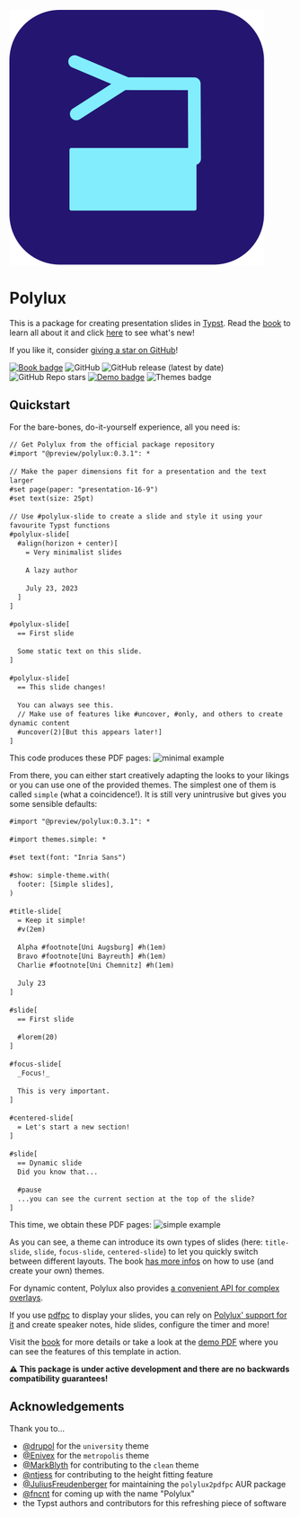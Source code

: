 ![logo](assets/polylux-logo.svg)

# Polylux
This is a package for creating presentation slides in [Typst](https://typst.app/).
Read the [book](https://polylux.dev/book) to learn all
about it and click [here](https://polylux.dev/book/changelog.html)
to see what's new!

If you like it, consider [giving a star on GitHub](https://github.com/andreasKroepelin/polylux)!

[![Book badge](https://img.shields.io/badge/docs-book-green)](https://polylux.dev/book)
![GitHub](https://img.shields.io/github/license/andreasKroepelin/polylux)
![GitHub release (latest by date)](https://img.shields.io/github/v/release/andreasKroepelin/polylux)
![GitHub Repo stars](https://img.shields.io/github/stars/andreasKroepelin/polylux)
[![Demo badge](https://img.shields.io/badge/demo-pdf-blue)](https://github.com/andreasKroepelin/polylux/releases/latest/download/demo.pdf)
![Themes badge](https://img.shields.io/badge/themes-5-aqua)


## Quickstart
For the bare-bones, do-it-yourself experience, all you need is:
```typ
// Get Polylux from the official package repository
#import "@preview/polylux:0.3.1": *

// Make the paper dimensions fit for a presentation and the text larger
#set page(paper: "presentation-16-9")
#set text(size: 25pt)

// Use #polylux-slide to create a slide and style it using your favourite Typst functions
#polylux-slide[
  #align(horizon + center)[
    = Very minimalist slides

    A lazy author

    July 23, 2023
  ]
]

#polylux-slide[
  == First slide

  Some static text on this slide.
]

#polylux-slide[
  == This slide changes!

  You can always see this.
  // Make use of features like #uncover, #only, and others to create dynamic content
  #uncover(2)[But this appears later!]
]
```
This code produces these PDF pages:
![minimal example](https://polylux.dev/book/minimal.png)

From there, you can either start creatively adapting the looks to your likings
or you can use one of the provided themes.
The simplest one of them is called `simple` (what a coincidence!).
It is still very unintrusive but gives you some sensible defaults:
```typ
#import "@preview/polylux:0.3.1": *

#import themes.simple: *

#set text(font: "Inria Sans")

#show: simple-theme.with(
  footer: [Simple slides],
)

#title-slide[
  = Keep it simple!
  #v(2em)

  Alpha #footnote[Uni Augsburg] #h(1em)
  Bravo #footnote[Uni Bayreuth] #h(1em)
  Charlie #footnote[Uni Chemnitz] #h(1em)

  July 23
]

#slide[
  == First slide

  #lorem(20)
]

#focus-slide[
  _Focus!_

  This is very important.
]

#centered-slide[
  = Let's start a new section!
]

#slide[
  == Dynamic slide
  Did you know that...

  #pause
  ...you can see the current section at the top of the slide?
]
```
This time, we obtain these PDF pages:
![simple example](https://polylux.dev/book/themes/gallery/simple.png)

As you can see, a theme can introduce its own types of slides (here: `title-slide`,
`slide`, `focus-slide`, `centered-slide`) to let you quickly switch between
different layouts.
The book
[has more infos](https://polylux.dev/book/themes/themes.html)
on how to use (and create your own) themes.


For dynamic content, Polylux also provides [a convenient API for complex
overlays](https://polylux.dev/book/dynamic/dynamic.html).

If you use [pdfpc](https://pdfpc.github.io/) to display your slides, you can rely
on [Polylux' support for it](https://polylux.dev/book/external/pdfpc.html)
and create speaker notes, hide slides, configure the timer and more!

Visit the
[book](https://polylux.dev/book)
for more details or take a look at the
[demo PDF](https://github.com/andreasKroepelin/polylux/releases/latest/download/demo.pdf)
where you can see the features of this template in action.

**⚠ This package is under active development and there are no backwards
compatibility guarantees!**

## Acknowledgements
Thank you to...
- [@drupol](https://github.com/drupol) for the `university` theme
- [@Enivex](https://github.com/Enivex) for the `metropolis` theme
- [@MarkBlyth](https://github.com/MarkBlyth) for contributing to the `clean` theme
- [@ntjess](https://github.com/ntjess) for contributing to the height fitting
  feature
- [@JuliusFreudenberger](https://github.com/JuliusFreudenberger) for maintaining
  the `polylux2pdfpc` AUR package
- [@fncnt](https://github.com/fncnt) for coming up with the name "Polylux"
- the Typst authors and contributors for this refreshing piece of software
